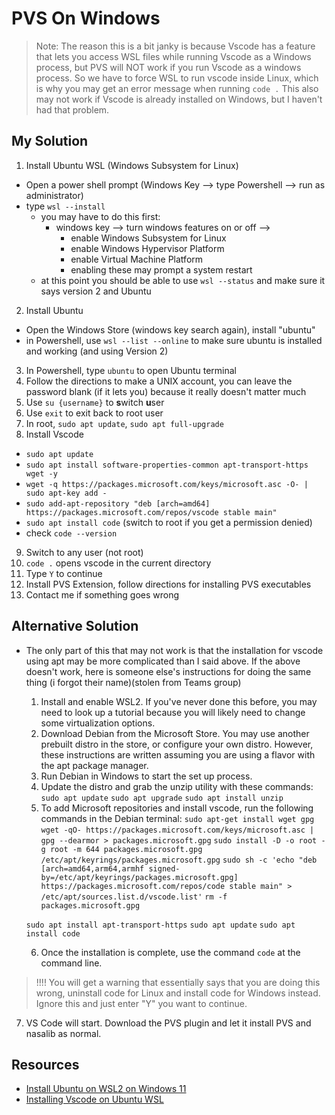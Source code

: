 # PVS On Windows

> Note: The reason this is a bit janky is because Vscode has a feature that lets
> you access WSL files while running Vscode as a Windows process, but PVS will
> NOT work if you run Vscode as a windows process. So we have to force WSL to
> run vscode inside Linux, which is why you may get an error message when
> running `code .` This also may not work if Vscode is already installed on
> Windows, but I haven't had that problem.

## My Solution

1. Install Ubuntu WSL (Windows Subsystem for Linux)

- Open a power shell prompt (Windows Key --> type Powershell --> run as administrator)
- type `wsl --install`
  - you may have to do this first:
    - windows key --> turn windows features on or off -->
      - enable Windows Subsystem for Linux
      - enable Windows Hypervisor Platform
      - enable Virtual Machine Platform
      - enabling these may prompt a system restart
  - at this point you should be able to use `wsl --status` and make sure it says
  version 2 and Ubuntu

2. Install Ubuntu

- Open the Windows Store (windows key search again), install "ubuntu"
- in Powershell, use `wsl --list --online` to make sure ubuntu is installed and
working (and using Version 2)

3. In Powershell, type `ubuntu` to open Ubuntu terminal
4. Follow the directions to make a UNIX account, you can leave the password
   blank (if it lets you) because it really doesn't matter much
5. Use `su {username}` to **s**witch **u**ser
6. Use `exit` to exit back to root user
7. In root, `sudo apt update`, `sudo apt full-upgrade`
8. Install Vscode

- `sudo apt update`
- `sudo apt install software-properties-common apt-transport-https wget -y`
- `wget -q https://packages.microsoft.com/keys/microsoft.asc -O- | sudo apt-key add -`
- `sudo add-apt-repository "deb [arch=amd64] https://packages.microsoft.com/repos/vscode stable main"`
- `sudo apt install code` (switch to root if you get a permission denied)
- check `code --version`

9. Switch to any user (not root)
10. `code .` opens vscode in the current directory
11. Type `Y` to continue
11. Install PVS Extension, follow directions for installing PVS executables
12. Contact me if something goes wrong

## Alternative Solution

- The only part of this that may not work is that the installation for vscode
using apt may be more complicated than I said above. If the above doesn't work,
here is someone else's instructions for doing the same thing (i forgot their
name)(stolen from Teams group)

  1. Install and enable WSL2. If you've never done this before, you may need to
     look up a tutorial because you will likely need to change some
  virtualization options.
  2. Download Debian from the Microsoft Store. You may use another prebuilt
     distro in the store, or configure your own distro. However, these
  instructions are written assuming you are using a flavor with the apt package
  manager.
  3. Run Debian in Windows to start the set up process.
  4. Update the distro and grab the unzip utility with these commands:
  `sudo apt update`
  `sudo apt upgrade`
  `sudo apt install unzip`
  5. To add Microsoft repositories and install vscode, run the following
     commands in the Debian terminal:
  `sudo apt-get install wget gpg`
  `wget -qO- https://packages.microsoft.com/keys/microsoft.asc | gpg --dearmor > packages.microsoft.gpg`
  `sudo install -D -o root -g root -m 644 packages.microsoft.gpg /etc/apt/keyrings/packages.microsoft.gpg`
  `sudo sh -c 'echo "deb [arch=amd64,arm64,armhf signed-by=/etc/apt/keyrings/packages.microsoft.gpg] https://packages.microsoft.com/repos/code stable main" > /etc/apt/sources.list.d/vscode.list'`
  `rm -f packages.microsoft.gpg`

  `sudo apt install apt-transport-https`
  `sudo apt update`
  `sudo apt install code`

  6. Once the installation is complete, use the command `code` at the command line.
  
> !!!! You will get a warning that essentially says that you are doing this
  wrong, uninstall code for Linux and install code for Windows instead. Ignore
  this and just enter "Y" you want to continue.

  7. VS Code will start. Download the PVS plugin and let it install PVS and nasalib as normal.

## Resources

- [Install Ubuntu on WSL2 on Windows 11](https://ubuntu.com/tutorials/install-ubuntu-on-wsl2-on-windows-11-with-gui-support#1-overview)
- [Installing Vscode on Ubuntu WSL](https://phoenixnap.com/kb/install-vscode-ubuntu)
